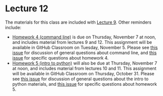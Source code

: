 # Lecture 12

The materials for this class are included with [Lecture 9](../lecture10). Other reminders include:

- [Homework 4 (command line)](../../homeworks/homework04) is due on Thursday, November 7 at noon, and includes material from lectures 9 and 12. This assignment will be available in GitHub Classroom on Tuesday, November 5. Please see [this issue](https://github.com/fredhutchio/tfcb_2019/issues/27) for discussion of general questions about command line, and [this issue](https://github.com/fredhutchio/tfcb_2019/issues/26) for specific questions about homework 4.
- [Homework 5 (intro to python)](../../homeworks/homework05) will also be due at Thursday, November 7 at noon, and includes material from lectures 10 and 11. This assignment will be available in GitHub Classroom on Thursday, October 31. Please see [this issue](https://github.com/fredhutchio/tfcb_2019/issues/29) for discussion of general questions about the intro to python materials, and [this issue](https://github.com/fredhutchio/tfcb_2019/issues/28) for specific questions about homework 5.
